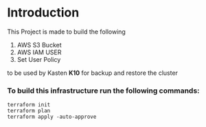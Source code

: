 # Introduction

This Project is made to build the following

1. AWS S3 Bucket
2. AWS IAM USER
3. Set User Policy

to be used by Kasten **K10** for backup and restore the cluster

### To build this infrastructure run the following commands:

```
terraform init
terraform plan
terraform apply -auto-approve
```
